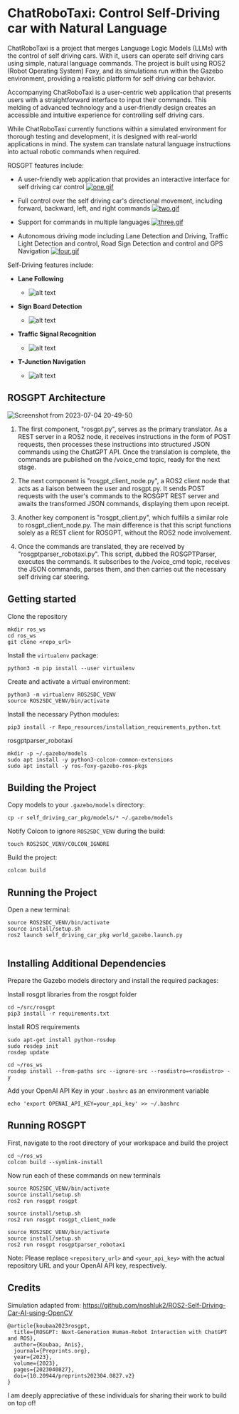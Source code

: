# ChatRoboTaxi: Control Self-Driving car with Natural Language

ChatRoboTaxi is a project that merges Language Logic Models (LLMs) with the control of self driving cars. With it, users can operate self driving cars using simple, natural language commands. The project is built using ROS2 (Robot Operating System) Foxy, and its simulations run within the Gazebo environment, providing a realistic platform for self driving car behavior.

Accompanying ChatRoboTaxi is a user-centric web application that presents users with a straightforward interface to input their commands. This melding of advanced technology and a user-friendly design creates an accessible and intuitive experience for controlling self driving cars.

While ChatRoboTaxi currently functions within a simulated environment for thorough testing and development, it is designed with real-world applications in mind. The system can translate natural language instructions into actual robotic commands when required.




ROSGPT features include:
- A user-friendly web application that provides an interactive interface for self driving car control
[![one.gif](https://i.postimg.cc/668JxmFL/one.gif)](https://postimg.cc/fkQgxBzJ)

- Full control over the self driving car's directional movement, including forward, backward, left, and right commands
[![two.gif](https://i.postimg.cc/Gtxv5QPB/two.gif)](https://postimg.cc/D4mWW1MF)

- Support for commands in multiple languages
[![three.gif](https://i.postimg.cc/V6yMsTDr/three.gif)](https://postimg.cc/R3RqXPr4)

- Autonomous driving mode including Lane Detection and Driving, Traffic Light Detection and control, Road Sign Detection and control and GPS Navigation
[![four.gif](https://i.postimg.cc/FKxm1kxy/four.gif)](https://postimg.cc/t178MTwJ)

Self-Driving features include:
* **Lane Following**
  -  ![alt text](https://github.com/noshluk2/ROS2-Self-Driving-Car-AI-using-OpenCV/blob/main/Images_videos/lane_detection.gif)
* **Sign Board Detection**
  - ![alt text](https://github.com/noshluk2/ROS2-Self-Driving-Car-AI-using-OpenCV/blob/main/Images_videos/traffic_signs_boards.gif)
* **Traffic Signal Recognition**
  - ![alt text](https://github.com/noshluk2/ROS2-Self-Driving-Car-AI-using-OpenCV/blob/main/Images_videos/traffic_signal.gif)

* **T-Junction Navigation**
  - ![alt text](https://github.com/noshluk2/ROS2-Self-Driving-Car-AI-using-OpenCV/blob/main/Images_videos/j_turning.gif)



## ROSGPT Architecture

![Screenshot from 2023-07-04 20-49-50](https://github.com/Gaurang-1402/ChatDrones/assets/71042887/f3534fd5-1ac8-4d55-8e67-fb5f6c0ddf8d)

1. The first component, "rosgpt.py", serves as the primary translator. As a REST server in a ROS2 node, it receives instructions in the form of POST requests, then processes these instructions into structured JSON commands using the ChatGPT API. Once the translation is complete, the commands are published on the /voice_cmd topic, ready for the next stage.

2. The next component is "rosgpt_client_node.py", a ROS2 client node that acts as a liaison between the user and rosgpt.py. It sends POST requests with the user's commands to the ROSGPT REST server and awaits the transformed JSON commands, displaying them upon receipt.

3. Another key component is "rosgpt_client.py", which fulfills a similar role to rosgpt_client_node.py. The main difference is that this script functions solely as a REST client for ROSGPT, without the ROS2 node involvement.

4. Once the commands are translated, they are received by "rosgptparser_robotaxi.py". This script, dubbed the ROSGPTParser, executes the commands. It subscribes to the /voice_cmd topic, receives the JSON commands, parses them, and then carries out the necessary self driving car steering.

## Getting started

Clone the repository

```
mkdir ros_ws
cd ros_ws
git clone <repo_url>
```

Install the `virtualenv` package:

```
python3 -m pip install --user virtualenv

```


Create and activate a virtual environment:

```
python3 -m virtualenv ROS2SDC_VENV
source ROS2SDC_VENV/bin/activate
```


Install the necessary Python modules:

```
pip3 install -r Repo_resources/installation_requirements_python.txt
```
rosgptparser_robotaxi
```
mkdir -p ~/.gazebo/models
sudo apt install -y python3-colcon-common-extensions
sudo apt install -y ros-foxy-gazebo-ros-pkgs

```


## Building the Project

Copy models to your `.gazebo/models` directory:

```
cp -r self_driving_car_pkg/models/* ~/.gazebo/models
```


Notify Colcon to ignore `ROS2SDC_VENV` during the build:

```
touch ROS2SDC_VENV/COLCON_IGNORE
```


Build the project:

```
colcon build
```


## Running the Project

Open a new terminal:

```
source ROS2SDC_VENV/bin/activate
source install/setup.sh
ros2 launch self_driving_car_pkg world_gazebo.launch.py


```


## Installing Additional Dependencies

Prepare the Gazebo models directory and install the required packages:


Install rosgpt libraries from the rosgpt folder

```
cd ~/src/rosgpt
pip3 install -r requirements.txt
```

Install ROS requirements

```
sudo apt-get install python-rosdep
sudo rosdep init
rosdep update
```

```
cd ~/ros_ws
rosdep install --from-paths src --ignore-src --rosdistro=<rosdistro> -y
```


Add your OpenAI API Key in your ```.bashrc``` as an environment variable 

```
echo 'export OPENAI_API_KEY=your_api_key' >> ~/.bashrc
```


## Running ROSGPT

First, navigate to the root directory of your workspace and build the project

```
cd ~/ros_ws
colcon build --symlink-install
```
Now run each of these commands on new terminals

```
source ROS2SDC_VENV/bin/activate
source install/setup.sh
ros2 run rosgpt rosgpt

```

```
source install/setup.sh
ros2 run rosgpt rosgpt_client_node 
```

```
source ROS2SDC_VENV/bin/activate
source install/setup.sh
ros2 run rosgpt rosgptparser_robotaxi

```


Note: Please replace `<repository_url>` and `<your_api_key>` with the actual repository URL and your OpenAI API key, respectively.



## Credits
Simulation adapted from: https://github.com/noshluk2/ROS2-Self-Driving-Car-AI-using-OpenCV

```
@article{koubaa2023rosgpt,
  title={ROSGPT: Next-Generation Human-Robot Interaction with ChatGPT and ROS},
  author={Koubaa, Anis},
  journal={Preprints.org},
  year={2023},
  volume={2023},
  pages={2023040827},
  doi={10.20944/preprints202304.0827.v2}
}

```
I am deeply appreciative of these individuals for sharing their work to build on top of!
